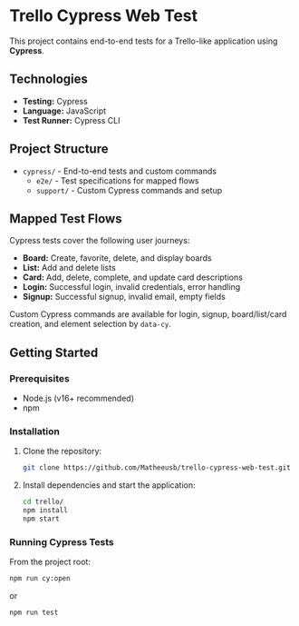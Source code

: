# Trello Cypress Web Test

This project contains end-to-end tests for a Trello-like application using **Cypress**.

## Technologies

- **Testing:** Cypress
- **Language:** JavaScript
- **Test Runner:** Cypress CLI

## Project Structure

- `cypress/` - End-to-end tests and custom commands
  - `e2e/` - Test specifications for mapped flows
  - `support/` - Custom Cypress commands and setup

## Mapped Test Flows

Cypress tests cover the following user journeys:

- **Board:** Create, favorite, delete, and display boards
- **List:** Add and delete lists
- **Card:** Add, delete, complete, and update card descriptions
- **Login:** Successful login, invalid credentials, error handling
- **Signup:** Successful signup, invalid email, empty fields

Custom Cypress commands are available for login, signup, board/list/card creation, and element selection by `data-cy`.

## Getting Started

### Prerequisites

- Node.js (v16+ recommended)
- npm

### Installation

1. Clone the repository:
   ```sh
   git clone https://github.com/Matheeusb/trello-cypress-web-test.git
   ```
2. Install dependencies and start the application:
   ```sh
   cd trello/
   npm install
   npm start
   ```

### Running Cypress Tests

From the project root:

```sh
npm run cy:open
```
or
```sh
npm run test
```